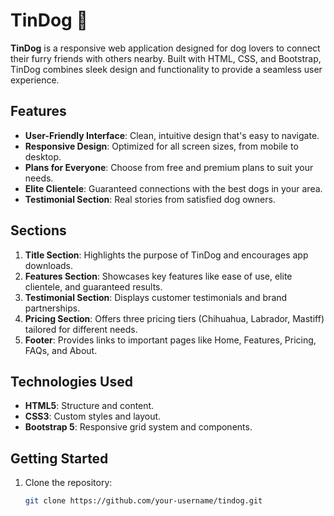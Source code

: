 # TinDog 🐾

**TinDog** is a responsive web application designed for dog lovers to connect their furry friends with others nearby. Built with HTML, CSS, and Bootstrap, TinDog combines sleek design and functionality to provide a seamless user experience.

## Features

- **User-Friendly Interface**: Clean, intuitive design that's easy to navigate.
- **Responsive Design**: Optimized for all screen sizes, from mobile to desktop.
- **Plans for Everyone**: Choose from free and premium plans to suit your needs.
- **Elite Clientele**: Guaranteed connections with the best dogs in your area.
- **Testimonial Section**: Real stories from satisfied dog owners.

## Sections

1. **Title Section**: Highlights the purpose of TinDog and encourages app downloads.
2. **Features Section**: Showcases key features like ease of use, elite clientele, and guaranteed results.
3. **Testimonial Section**: Displays customer testimonials and brand partnerships.
4. **Pricing Section**: Offers three pricing tiers (Chihuahua, Labrador, Mastiff) tailored for different needs.
5. **Footer**: Provides links to important pages like Home, Features, Pricing, FAQs, and About.

## Technologies Used

- **HTML5**: Structure and content.
- **CSS3**: Custom styles and layout.
- **Bootstrap 5**: Responsive grid system and components.

## Getting Started

1. Clone the repository:
   ```bash
   git clone https://github.com/your-username/tindog.git

